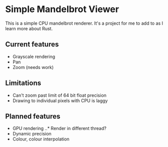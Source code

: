 Simple Mandelbrot Viewer
========================
This is a simple CPU mandelbrot renderer. It's a project for me to add to as I
learn more about Rust.

## Current features
- Grayscale rendering
- Pan
- Zoom (needs work)

## Limitations
- Can't zoom past limit of 64 bit float precision
- Drawing to individual pixels with CPU is laggy

## Planned features
- GPU rendering
..* Render in different thread?
- Dynamic precision
- Colour, colour interpolation
